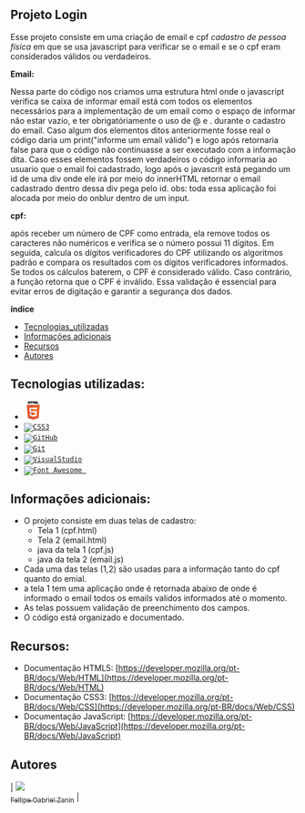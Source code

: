 ## Projeto Login

Esse projeto consiste em uma criação de email e cpf *cadastro de pessoa física* em que se usa javascript para verificar se o email e se o cpf eram considerados válidos ou verdadeiros.

**Email:**

Nessa parte do código nos criamos uma estrutura html onde o javascript verifica se caixa de informar email está com todos os elementos necessários para a implementação de um email como o espaço de informar não estar vazio, e ter obrigatóriamente o uso de @ e . durante o cadastro do email. Caso algum dos elementos ditos anteriormente fosse real o código daria um print("informe um email válido") e logo após retornaria false para que o código não continuasse a ser executado com a informação dita. 
Caso esses elementos fossem verdadeiros o código informaria ao usuario que o email foi cadastrado, logo após o javascrit está pegando um id de uma div onde ele irá por meio do innerHTML retornar o email cadastrado dentro dessa div pega pelo id.
obs: toda essa aplicação foi alocada por meio do onblur dentro de um input.

**cpf:**

após receber um número de CPF como entrada, ela remove todos os caracteres não numéricos e verifica se o número possui 11 dígitos. Em seguida, calcula os dígitos verificadores do CPF utilizando os algoritmos padrão e compara os resultados com os dígitos verificadores informados. Se todos os cálculos baterem, o CPF é considerado válido. Caso contrário, a função retorna que o CPF é inválido. Essa validação é essencial para evitar erros de digitação e garantir a segurança dos dados.




**índice**

* [Tecnologias_utilizadas](#tecnologias-utilizadas)
* [Informações adicionais](#informações)
* [Recursos](#Recursos)
* [Autores](#autores)


## Tecnologias utilizadas:


* [<code><img height="32" src="https://raw.githubusercontent.com/github/explore/80688e429a7d4ef2fca1e82350fe8e3517d3494d/topics/html/html.png" alt="HTML5"/></code>](https://developer.mozilla.org/pt-BR/docs/Web/HTML)
* [<code><img height="32" src="https://cdn.worldvectorlogo.com/logos/css-3.svg" alt="CSS3"/></code>](https://developer.mozilla.org/pt-BR/docs/Web/CSS)
* [<code><img height="32" src="https://static.vecteezy.com/system/resources/previews/027/127/560/original/javascript-logo-javascript-icon-transparent-free-png.png" alt="GitHub"/></code>](https://github.com/)
* [<code><img height="32" src="https://www.malwarebytes.com/wp-content/uploads/sites/2/2023/01/asset_upload_file97293_255583.jpg" alt="Git"/></code>](https://git-scm.com/)
* [<code><img height="32" src="https://img.shields.io/badge/VSCode-0078D4?style=for-the-badge&logo=visual%20studio%20code&logoColor=white" alt="VisualStudio"/></code>](https://code.visualstudio.com/)
* [<code><img height="32" src="https://img.shields.io/badge/GitHub-100000?style=for-the-badge&logo=github&logoColor=white" alt="Font Awesome "/></code>](https://fontawesome.com/versions)

## Informações adicionais:

* O projeto consiste em duas telas de cadastro:
    * Tela 1 (cpf.html)
    * Tela 2 (email.html)
    * java da tela 1 (cpf.js)
    * java da tela 2 (email.js)
* Cada uma das telas (1,2) são usadas para a informação tanto do cpf quanto do emial.
* a tela 1 tem uma aplicação onde é retornada abaixo de onde é informado o email todos os emails validos informados até o momento.
* As telas possuem validação de preenchimento dos campos.
* O código está organizado e documentado.

## Recursos:

* Documentação HTML5: [https://developer.mozilla.org/pt-BR/docs/Web/HTML](https://developer.mozilla.org/pt-BR/docs/Web/HTML)
* Documentação CSS3: [https://developer.mozilla.org/pt-BR/docs/Web/CSS](https://developer.mozilla.org/pt-BR/docs/Web/CSS)
* Documentação JavaScript: [https://developer.mozilla.org/pt-BR/docs/Web/JavaScript](https://developer.mozilla.org/pt-BR/docs/Web/JavaScript)

## Autores
| [<img loading="lazy" src="https://avatars.githubusercontent.com/u/140712280?v=4" width=115><br><sub>Fellipe Gabriel Zanin</sub>](https://github.com/Fell1pe) |

